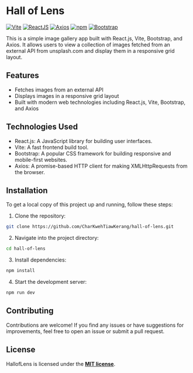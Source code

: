 # Hall of Lens

[![Vite](https://img.shields.io/badge/-Vite-646CFF?logo=Vite&logoColor=646CFF&labelColor=white&logoWidth=20)](https://vitejs.dev/) [![ReactJS](https://img.shields.io/badge/-ReactJS-61DAFB?logo=React&logoColor=61DAFB&labelColor=white&logoWidth=20)](https://react.dev/) [![Axios](https://img.shields.io/badge/-Axios-5A29E4?logo=Axios&logoColor=5A29E4&labelColor=white&logoWidth=20)](https://axios-http.com/) [![npm](https://img.shields.io/badge/-npm-CB3837?logo=npm&logoColor=CB3837&labelColor=white&logoWidth=25)](https://www.npmjs.com/) [![Bootstrap](https://img.shields.io/badge/-Bootstrap-7952B3?logo=Bootstrap&logoColor=7952B3&labelColor=white&logoWidth=20)](https://getbootstrap.com/)

This is a simple image gallery app built with React.js, Vite, Bootstrap, and Axios. It allows users to view a collection of images fetched from an external API from unsplash.com and display them in a responsive grid layout.

## Features

- Fetches images from an external API
- Displays images in a responsive grid layout
- Built with modern web technologies including React.js, Vite, Bootstrap, and Axios

## Technologies Used

- React.js: A JavaScript library for building user interfaces.
- Vite: A fast frontend build tool.
- Bootstrap: A popular CSS framework for building responsive and mobile-first websites.
- Axios: A promise-based HTTP client for making XMLHttpRequests from the browser.

## Installation

To get a local copy of this project up and running, follow these steps:

1. Clone the repository:

```bash
git clone https://github.com/CharKwehTiawKerang/hall-of-lens.git
```

2. Navigate into the project directory:

```bash
cd hall-of-lens
```

3. Install dependencies:

```bash
npm install
```

4. Start the development server:

```bash
npm run dev
```

## Contributing

Contributions are welcome! If you find any issues or have suggestions for improvements, feel free to open an issue or submit a pull request.

## License

HallofLens is licensed under the **[MIT license](https://opensource.org/licenses/MIT)**.